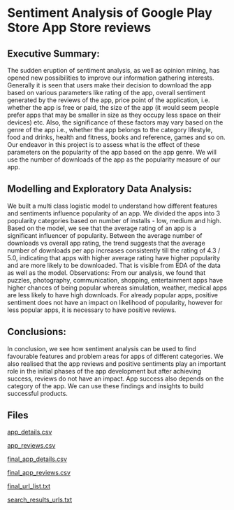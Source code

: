 
# Sentiment Analysis of Google Play Store App Store reviews


## Executive Summary:
The sudden eruption of sentiment analysis, as well as opinion mining, has opened new possibilities to improve our information gathering interests. Generally it is seen that users make their decision to download the app based on various parameters like rating of the app, overall sentiment generated by the reviews of the app, price point of the application, i.e. whether the app is free or paid, the size of the app (it would seem people prefer apps that may be smaller in size as they occupy less space on their devices) etc. Also, the significance of these factors may vary based on the genre of the app i.e., whether the app belongs to the category lifestyle, food and drinks, health and fitness, books and reference, games and so on. Our endeavor in this project is to assess what is the effect of these parameters on the popularity of the app based on the app genre. We will use the number of downloads of the app as the popularity measure of our app.  

## Modelling and Exploratory Data Analysis:
We built a multi class logistic model to understand how different features and sentiments influence popularity of an app. We divided the apps into 3 popularity categories based on number of installs - low, medium and high. Based on the model, we see that the average rating of an app is a significant influencer of popularity. Between the average number of downloads vs overall app rating, the trend suggests that the average number of downloads per app increases consistently till the rating of 4.3 / 5.0,  indicating that apps with higher average rating have higher popularity and are more likely to be downloaded. That is visible from EDA of the data as well as the model.
Observations: 
From our analysis, we found that puzzles, photography, communication, shopping, entertainment apps have higher chances of being popular whereas simulation, weather, medical apps are less likely to have high downloads. 
For already popular apps, positive sentiment does not have an impact on likelihood of popularity, however for less popular apps, it is necessary to have positive reviews.

## Conclusions: 
In conclusion, we see how sentiment analysis can be used to find favourable features and problem areas for apps of different categories.
We also realised that the app reviews and positive sentiments play an important role in the initial phases of the app development but after achieving success, reviews do not have an impact.
App success also depends on the category of the app. We can use these findings and insights to build successful products. 

## Files
[app_details.csv][1]

[app_reviews.csv][2]

[final_app_details.csv][3]

[final_app_reviews.csv][4]

[final_url_list.txt][5]

[search_results_urls.txt][6]

[1]: https://drive.google.com/open?id=1TQAbfpk7NN31B96Pcp5vzbvbOP7X9H_T
[2]: https://drive.google.com/open?id=1kp5_gHhVpG26I-3gw-cFeaGLomLJd1B_
[3]: https://drive.google.com/open?id=1h1VrzVZrE99JjksOtzD6VGiRXySlDrHX
[4]: https://drive.google.com/open?id=1rcJV3PtB6EtZ-N22JXKKBRwW1P-mRmsg
[5]: https://drive.google.com/open?id=18NEN4uBCdB1I0sMhTbzPusyA0AR3-hRb
[6]: https://drive.google.com/open?id=1OwaiF93jX3crLwr_gKGPTw41sSTkKBtb

